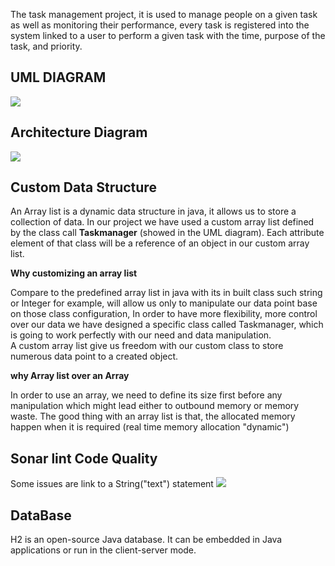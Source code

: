 
The task management project, it is used to manage people on a given task as well as monitoring their performance, every task is registered into the system linked to a user to perform  a given task with the time, purpose of the task,  and priority. 

## UML DIAGRAM 

![](https://drive.google.com/uc?id=10WSVH10vVIFr581LKiWklPGug7-eC_Up)

## Architecture Diagram 

![](https://drive.google.com/uc?id=1ZZAV7mPZOfQffPAcxvaqqz45EjtVPfyG)

## Custom Data Structure 
An Array list is a dynamic data structure in java, it allows us to store a collection of data. In our project we have used a custom array list  defined by the class call <b>Taskmanager</b> (showed in the UML diagram). Each attribute element of that class will be a reference of an object in our custom array list.  <br/>

<b> Why customizing an array list </b>

Compare to the predefined  array list in java with its in built class such string or Integer for example, will allow us only to manipulate our data point base on those class configuration, In order to have more flexibility, more control over our data we have designed a specific class called Taskmanager, which is going to work perfectly with our need and data manipulation.<br/> A custom array list give us freedom  with our custom class to store numerous data point to a created object.

<b> why Array list over an Array</b> <br/>

In order to use an array, we need to define its size first before any manipulation which might lead either to outbound memory or memory waste. The good thing with an array list is that, the allocated memory happen when it is required (real time memory allocation "dynamic")

## Sonar lint Code Quality 
Some issues are link to a String("text") statement 
![](https://drive.google.com/uc?id=1yh_VqYQK6xA2-aTl3eFoO0oUJSmanRHF)

## DataBase  
H2 is an open-source Java database. It can be embedded in Java applications or run in the client-server mode.
